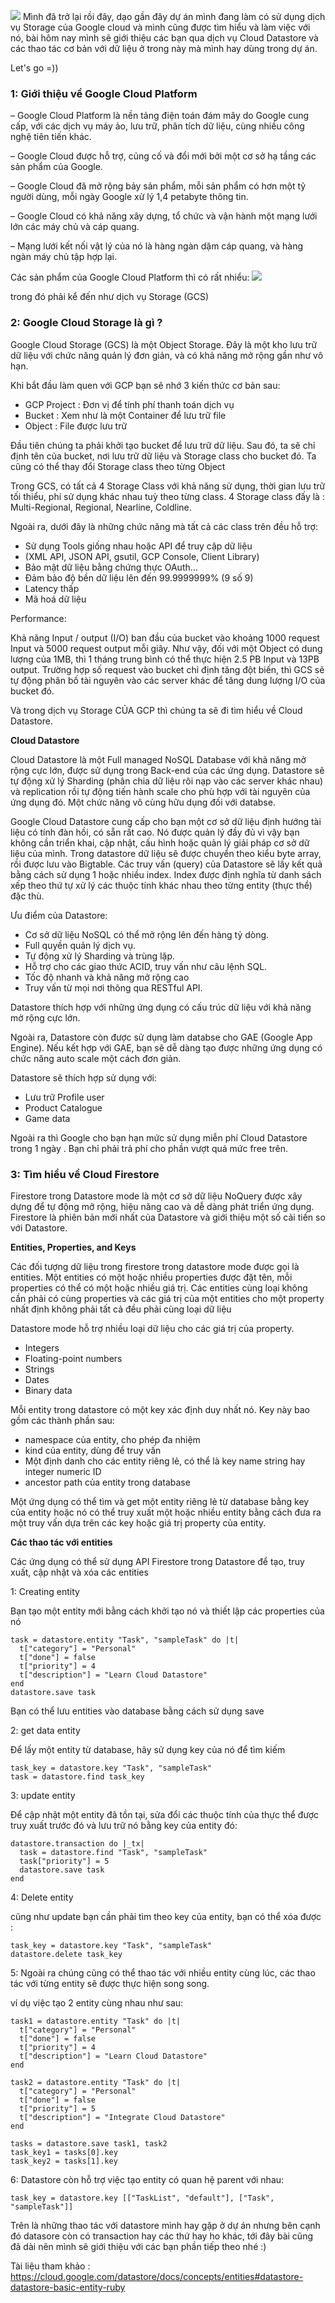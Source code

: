 ![](https://images.viblo.asia/cb477526-ea95-4e12-8618-861b5d297dd0.jpeg)
Mình đã trở lại rồi đây, dạo gần đây dự án mình đang làm có sử dụng dịch vụ Storage của Google cloud và mình cũng được tìm hiểu và làm việc với nó, bài hôm nay mình sẽ giới thiệu các bạn qua dịch vụ Cloud Datastore và các thao tác cơ bản với dữ liệu ở trong này mà mình hay dùng trong dự án.

Let's go =))
### 1: **Giới thiệu về Google Cloud Platform**

– Google Cloud Platform là nền tảng điện toán đám mây do Google cung cấp, với các dịch vụ máy ảo, lưu trữ, phân tích dữ liệu, cùng nhiều công nghệ tiên tiến khác.

– Google Cloud được hỗ trợ, củng cố và đổi mới bởi một cơ sở hạ tầng các sản phẩm của Google.

– Google Cloud đã mở rộng bảy sản phẩm, mỗi sản phẩm có hơn một tỷ người dùng, mỗi ngày Google xử lý 1,4 petabyte thông tin.

– Google Cloud có khả năng xây dựng, tổ chức và vận hành một mạng lưới lớn các máy chủ và cáp quang.

– Mạng lưới kết nối vật lý của nó là hàng ngàn dặm cáp quang, và hàng ngàn máy chủ tập hợp lại.

Các sản phẩm của Google Cloud Platform thì có rất nhiểu:
![](https://images.viblo.asia/9c85782f-92c3-4673-93cc-ef70d1605188.png)

trong đó phải kể đến như dịch vụ Storage (GCS)


### 2: **Google Cloud Storage là gì ?**

Google Cloud Storage (GCS) là một Object Storage. Đây là một kho lưu trữ dữ liệu với chức năng quản lý đơn giản, và có khả năng mở rộng gần như vô hạn.

Khi bắt đầu làm quen với GCP bạn sẽ nhớ 3 kiến thức cơ bản sau:
* GCP Project :  Đơn vị để tính phí thanh toán dịch vụ
* Bucket : Xem như là một Container để lưu trữ file
* Object : File được lưu trữ

Đầu tiên chúng ta phải khởi tạo bucket để lưu trữ dữ liệu. Sau đó, ta sẽ chỉ định tên của bucket, nơi lưu trữ dữ liệu và Storage class cho bucket đó. Ta cũng có thể thay đổi Storage class theo từng Object

Trong GCS, có tất cả 4 Storage Class với khả năng sử dụng, thời gian lưu trữ tối thiểu, phí sử dụng khác nhau tuỳ theo từng class. 4 Storage class đấy là : Multi-Regional, Regional, Nearline, Coldline.

Ngoài ra, dưới đây là những chức năng mà tất cả các class trên đều hỗ trợ:
* Sử dụng Tools giống nhau hoặc API để truy cập dữ liệu
* (XML API, JSON API, gsutil, GCP Console, Client Library)
* Bảo mật dữ liệu bằng chứng thực OAuth…
* Đảm bảo độ bền dữ liệu lên đến 99.9999999% (9 số 9)
* Latency thấp
* Mã hoá dữ liệu



 Performance:

 Khả năng Input / output (I/O) ban đầu của bucket vào khoảng 1000 request Input và 5000 request output mỗi giây. Như vậy, đối với một Object có dung lượng của 1MB, thì 1 tháng trung bình có thể thực hiện 2.5 PB Input và 13PB output.  Trường hợp số request vào bucket chỉ định tăng đột biến, thì GCS sẽ tự động phân bố tài nguyên vào các server khác để tăng dung lượng I/O của bucket đó.



 Và trong dịch vụ  Storage CỦA GCP thì chúng ta sẽ đi tìm hiểu về Cloud Datastore.

 **Cloud Datastore**

Cloud Datastore là một Full managed NoSQL Database với khả năng mở rộng cực lớn, được sử dụng trong Back-end của các ứng dụng. Datastore sẽ tự động xử lý Sharding (phân chia dữ liệu rôi nạp vào các server khác nhau) và replication rồi tự động tiến hành scale cho phù hợp với tài nguyên của ứng dụng đó. Một chức năng vô cùng hữu dụng đối với databse.

 Google Cloud Datastore cung cấp cho bạn một cơ sở dữ liệu định hướng tài liệu có tính đàn hồi, có sẵn rất cao. Nó được quản lý đầy đủ vì vậy bạn không cần triển khai, cập nhật, cấu hình hoặc quản lý giải pháp cơ sở dữ liệu của mình. Trong datastore dữ liệu sẽ được chuyển theo kiểu byte array, rồi được lưu vào Bigtable. Các truy vấn (query) của Datastore sẽ lấy kết quả bằng cách sử dụng 1 hoặc nhiều index. Index được định nghĩa từ danh sách xếp theo thứ tự xử lý các thuộc tính khác nhau theo từng entity (thực thể) đặc thù.

Ưu điểm của Datastore:
*  Cơ sở dữ liệu NoSQL có thể mở rộng lên đến hàng tỷ dòng.
*  Full quyền quản lý dịch vụ.
*  Tự động xử lý Sharding và trùng lặp.
*  Hỗ trợ cho các giao thức ACID, truy vấn như câu lệnh SQL.
*  Tốc độ nhanh và khả năng mở rộng cao
*  Truy vấn từ mọi nơi thông qua RESTful API.

Datastore thích hợp với những ứng dụng có cấu trúc dữ liệu với khả năng mở rộng cực lớn.

Ngoài ra, Datastore còn được sử dụng làm databse cho GAE (Google App Engine). Nếu kết hợp với GAE, bạn sẽ dễ dàng tạo được những ứng dụng có chức năng auto scale một cách đơn giản.

Datastore sẽ thích hợp sử dụng với:

* Lưu trữ Profile user
* Product Catalogue
* Game data

Ngoài ra thì Google cho bạn hạn mức sử dụng miễn phí Cloud Datastore trong 1 ngày . Bạn chỉ phải trả phí cho phần vượt quá mức free trên.


### 3: Tìm hiểu về Cloud Firestore

Firestore trong  Datastore mode là một cơ sở dữ liệu NoQuery được xây dựng để tự động mở rộng, hiệu năng cao và dễ dàng phát triển ứng dụng. Firestore là phiên bản mới nhất của Datastore và giới thiệu một số cải tiến so với Datastore.

**Entities, Properties, and Keys**

Các đối tượng dữ liệu trong firestore trong datastore mode được gọi là entities. Một entities có một hoặc nhiều properties được đặt tên, mỗi properties có thể có một hoặc nhiều giá trị. Các entities cùng loại không cần phải có cùng properties và các giá trị của một entities cho một property nhất định không phải tất cả đều phải cùng loại dữ liệu

Datastore mode hỗ trợ nhiều loại dữ liệu cho các giá trị của property.
* Integers
* Floating-point numbers
* Strings
* Dates
* Binary data


Mỗi entity trong datastore có một key xác định duy nhất nó. Key này bao gồm các thành phần sau:

* namespace của entity, cho phép đa nhiệm
* kind của entity, dùng để truy vấn
* Một định danh cho các entity riêng lẻ, có thể là  key name string hay integer numeric ID
* ancestor path của entity trong database


Một ứng dụng có thể tìm và get một entity riêng lẻ từ database bằng key của entity hoặc nó có thể truy xuất một hoặc nhiều entity bằng cách đưa ra một truy vấn dựa trên các key hoặc giá trị property của entity.

**Các thao tác với entities**

Các ứng dụng có thể sử dụng API Firestore trong  Datastore để tạo, truy xuất, cập nhật và xóa các entities

 1: Creating entity

Bạn tạo một entity mới bằng cách khởi tạo nó và thiết lập các properties của nó

```
task = datastore.entity "Task", "sampleTask" do |t|
  t["category"] = "Personal"
  t["done"] = false
  t["priority"] = 4
  t["description"] = "Learn Cloud Datastore"
end
datastore.save task
```

Bạn có thể lưu entities vào database bằng cách sử dụng save

2: get data entity

Để lấy một entity từ database, hãy sử dụng key của nó để tìm kiếm

```
task_key = datastore.key "Task", "sampleTask"
task = datastore.find task_key
```

3: update entity

Để cập nhật một entity đã tồn tại, sửa đổi các thuộc tính của thực thể được truy xuất trước đó và lưu trữ nó bằng key của entity đó:
```
datastore.transaction do |_tx|
  task = datastore.find "Task", "sampleTask"
  task["priority"] = 5
  datastore.save task
end
```

4: Delete entity

cũng như update bạn cần phải tìm theo key của entity, bạn có thể xóa được :

```
task_key = datastore.key "Task", "sampleTask"
datastore.delete task_key
```

5: Ngoài ra chúng cũng có thể thao tác với nhiều entity cùng lúc, các thao tác với từng entity sẽ được thực hiện song song.

ví dụ việc tạo 2 entity cùng nhau như sau:
```
task1 = datastore.entity "Task" do |t|
  t["category"] = "Personal"
  t["done"] = false
  t["priority"] = 4
  t["description"] = "Learn Cloud Datastore"
end

task2 = datastore.entity "Task" do |t|
  t["category"] = "Personal"
  t["done"] = false
  t["priority"] = 5
  t["description"] = "Integrate Cloud Datastore"
end

tasks = datastore.save task1, task2
task_key1 = tasks[0].key
task_key2 = tasks[1].key
```

6: Datastore còn hỗ trợ việc tạo entity có quan hệ parent với nhau:

```
task_key = datastore.key [["TaskList", "default"], ["Task", "sampleTask"]]
```

Trên là những thao tác với datastore mình hay gặp ở dự án nhưng bên cạnh đó datasore còn có transaction hay các thứ hay ho khác, tới đây bài cũng đã dài nên mình sẽ giới thiệu với các bạn phần tiếp theo nhé :)

Tài liệu tham khảo :
https://cloud.google.com/datastore/docs/concepts/entities#datastore-datastore-basic-entity-ruby
